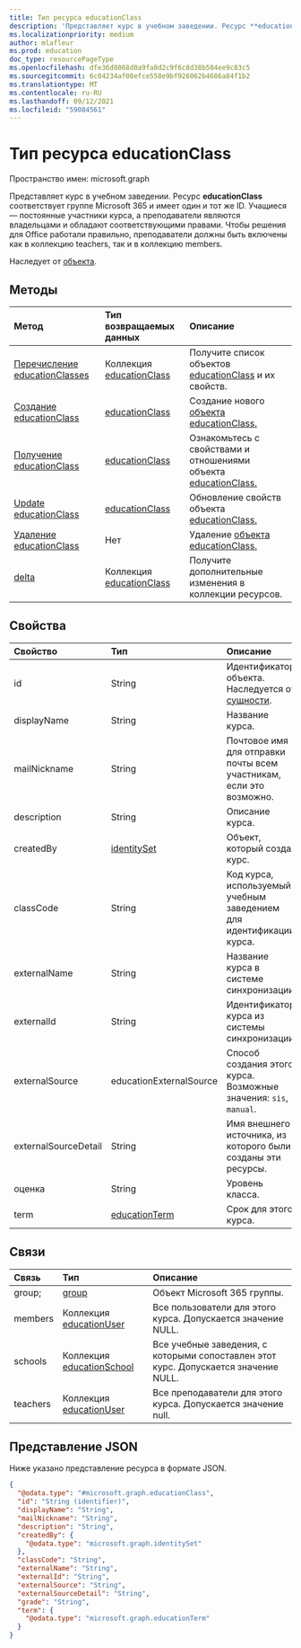 ```yaml
---
title: Тип ресурса educationClass
description: 'Представляет курс в учебном заведении. Ресурс **educationClass** соответствует группе Microsoft 365 и имеет один и тот же ID. Учащиеся — постоянные участники курса, а преподаватели являются владельцами и обладают соответствующими правами. Чтобы решения для Office работали правильно, преподаватели должны быть включены как в коллекцию teachers, так и в коллекцию members.  '
ms.localizationpriority: medium
author: mlafleur
ms.prod: education
doc_type: resourcePageType
ms.openlocfilehash: dfe36d8068d0a9fa8d2c9f6c8d38b504ee9c83c5
ms.sourcegitcommit: 6c04234af08efce558e9bf926062b4686a84f1b2
ms.translationtype: MT
ms.contentlocale: ru-RU
ms.lasthandoff: 09/12/2021
ms.locfileid: "59084561"
---
```

# <a name="educationclass-resource-type"></a>Тип ресурса educationClass

Пространство имен: microsoft.graph

Представляет курс в учебном заведении. Ресурс **educationClass** соответствует группе Microsoft 365 и имеет один и тот же ID. Учащиеся — постоянные участники курса, а преподаватели являются владельцами и обладают соответствующими правами. Чтобы решения для Office работали правильно, преподаватели должны быть включены как в коллекцию teachers, так и в коллекцию members.

Наследует от [объекта](../resources/entity.md).

## <a name="methods"></a>Методы

| Метод                                                   | Тип возвращаемых данных                                                 | Описание                                                                                          |
| :------------------------------------------------------- | :---------------------------------------------------------- | :--------------------------------------------------------------------------------------------------- |
| [Перечисление educationClasses](../api/educationclass-list.md)   | Коллекция [educationClass](../resources/educationclass.md) | Получите список объектов [educationClass](../resources/educationclass.md) и их свойств.     |
| [Создание educationClass](../api/educationclass-post.md) | [educationClass](../resources/educationclass.md)            | Создание нового [объекта educationClass.](../resources/educationclass.md)                                |
| [Получение educationClass](../api/educationclass-get.md)       | [educationClass](../resources/educationclass.md)            | Ознакомьтесь с свойствами и отношениями объекта [educationClass.](../resources/educationclass.md) |
| [Update educationClass](../api/educationclass-update.md) | [educationClass](../resources/educationclass.md)            | Обновление свойств объекта [educationClass.](../resources/educationclass.md)                 |
| [Удаление educationClass](../api/educationclass-delete.md) | Нет                                                        | Удаление [объекта educationClass.](../resources/educationclass.md)                                  |
| [delta](../api/educationclass-delta.md)                  | Коллекция [educationClass](../resources/educationclass.md) | Получите дополнительные изменения в коллекции ресурсов.                                                  |

## <a name="properties"></a>Свойства

| Свойство             | Тип                                           | Описание                                                        |
| :------------------- | :--------------------------------------------- | :----------------------------------------------------------------- |
| id                   | String                                         | Идентификатор объекта. Наследуется от [сущности](../resources/entity.md). |
| displayName          | String                                         | Название курса.                                                 |
| mailNickname         | String                                         | Почтовое имя для отправки почты всем участникам, если это возможно.    |
| description          | String                                         | Описание курса.                                          |
| createdBy            | [identitySet](../resources/identityset.md)     | Объект, который создал курс.                                       |
| classCode            | String                                         | Код курса, используемый учебным заведением для идентификации курса.               |
| externalName         | String                                         | Название курса в системе синхронизации.                           |
| externalId           | String                                         | Идентификатор курса из системы синхронизации.                           |
| externalSource       | educationExternalSource                        | Способ создания этого курса. Возможные значения: `sis`, `manual`.  |
| externalSourceDetail | String                                         | Имя внешнего источника, из которого были созданы эти ресурсы. |
| оценка                | String                                         | Уровень класса.                                          |
| term                 | [educationTerm](../resources/educationterm.md) | Срок для этого курса.                                               |

## <a name="relationships"></a>Связи

| Связь | Тип                                                          | Описание                                               |
| :----------- | :------------------------------------------------------------ | :-------------------------------------------------------- |
| group;        | [group](../resources/group.md)                                | Объект Microsoft 365 группы.                |
| members      | Коллекция [educationUser](../resources/educationuser.md)     | Все пользователи для этого курса. Допускается значение NULL.                         |
| schools      | Коллекция [educationSchool](../resources/educationschool.md) | Все учебные заведения, с которыми сопоставлен этот курс. Допускается значение NULL. |
| teachers     | Коллекция [educationUser](../resources/educationuser.md)     | Все преподаватели для этого курса. Допускается значение null.                      |

## <a name="json-representation"></a>Представление JSON

Ниже указано представление ресурса в формате JSON.

<!-- {
  "blockType": "resource",
  "keyProperty": "id",
  "@odata.type": "microsoft.graph.educationClass",
  "baseType": "microsoft.graph.entity",
  "openType": false
}
-->

```json
{
  "@odata.type": "#microsoft.graph.educationClass",
  "id": "String (identifier)",
  "displayName": "String",
  "mailNickname": "String",
  "description": "String",
  "createdBy": {
    "@odata.type": "microsoft.graph.identitySet"
  },
  "classCode": "String",
  "externalName": "String",
  "externalId": "String",
  "externalSource": "String",
  "externalSourceDetail": "String",
  "grade": "String",
  "term": {
    "@odata.type": "microsoft.graph.educationTerm"
  }
}
```
